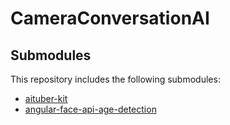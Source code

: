 # CameraConversationAI

## Submodules

This repository includes the following submodules:
- [aituber-kit](https://github.com/RimgO/aituber-kit)
- [angular-face-api-age-detection](https://github.com/RimgO/angular-face-api-age-detection)
